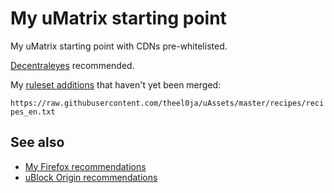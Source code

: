 # My uMatrix starting point

My uMatrix starting point with CDNs pre-whitelisted.

[Decentraleyes](https://decentraleyes.org/) recommended.

My [ruleset additions](https://github.com/uBlockOrigin/uAssets/pulls/theel0ja) that haven't yet been merged:

`https://raw.githubusercontent.com/theel0ja/uAssets/master/recipes/recipes_en.txt`

## See also
* [My Firefox recommendations](https://github.com/theel0ja/firefox-recommendations/blob/master/README.md)
* [uBlock Origin recommendations](https://github.com/theel0ja/ubo-recommendations/blob/master/README.md)
